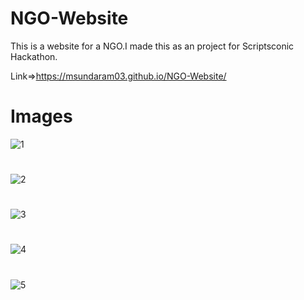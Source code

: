 # NGO-Website

This is a website for a NGO.I made this as an project for Scriptsconic Hackathon.

Link=>https://msundaram03.github.io/NGO-Website/

# Images
![1](https://user-images.githubusercontent.com/100022215/167299729-3c32988a-af82-4588-8f76-eb1e13718d51.jpeg)
#
![2](https://user-images.githubusercontent.com/100022215/167299763-8a62d0d3-2634-4c4f-90b2-232452d3526e.jpeg)
#
![3](https://user-images.githubusercontent.com/100022215/167299768-423520c2-daa0-4ccc-b31a-93652566d296.jpeg)
#
![4](https://user-images.githubusercontent.com/100022215/167299773-e5f080e5-046f-41a8-8966-be05806a0048.jpeg)
#
![5](https://user-images.githubusercontent.com/100022215/167299783-ae409af2-6cb9-4ee1-96ed-b9b7ab597689.jpeg)



